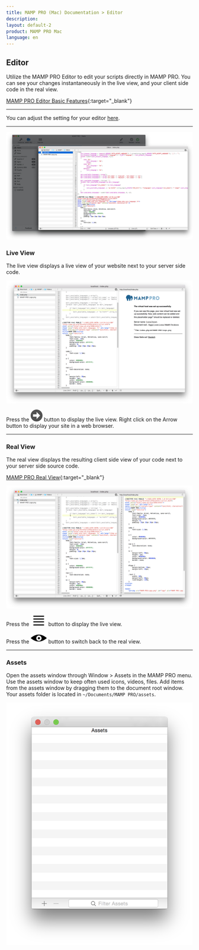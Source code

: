 ```yaml
---
title: MAMP PRO (Mac) Documentation > Editor
description: 
layout: default-2
product: MAMP PRO Mac
language: en
---
```


## Editor

Utilize the MAMP PRO Editor to edit your scripts directly in MAMP PRO. You can see your changes instantaneously in the live view, and your client side code in the real view.

<i class="fa fa-play-circle-o fa-lg" aria-hidden="true"></i> [MAMP PRO Editor Basic Features](https://www.youtube.com/watch?v=5JZ3PSGj81E){:target="_blank"}

---

You can adjust the setting for your editor [here](../Settings/Editor).

---

![MAMP](Editor.jpg)



### Live View

The live view displays a live view of your website next to your server side code. 

![MAMP](liveView.png)

Press the ![MAMP](BlackArrow.png)  button to display the live view. Right click on the Arrow button to display your site in a web browser.

---

### Real View

The real view displays the resulting client side view of your code next to your server side source code.

<i class="fa fa-play-circle-o fa-lg" aria-hidden="true"></i> [MAMP PRO Real View](https://www.youtube.com/watch?v=5JZ3PSGj81E){:target="_blank"}

![MAMP](realView.png)

Press the ![MAMP](lines.png)  button to display the live view.

Press the ![MAMP](eye.png)  button to switch back to the real view.

---

### Assets

Open the assets window through Window > Assets in the MAMP PRO menu. Use the assets window to keep often used icons, videos, files. Add items from the assets window by dragging them to the document root window. Your assets folder is located in `~/Documents/MAMP PRO/assets`.


![MAMP](Assets.png)


